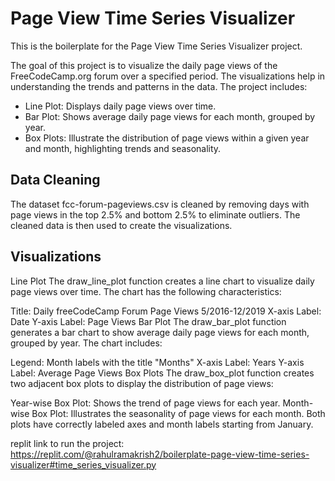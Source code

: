 # Page View Time Series Visualizer

This is the boilerplate for the Page View Time Series Visualizer project. 

The goal of this project is to visualize the daily page views of the FreeCodeCamp.org forum over a specified period. The visualizations help in understanding the trends and patterns in the data. The project includes:

* Line Plot: Displays daily page views over time.
* Bar Plot: Shows average daily page views for each month, grouped by year.
* Box Plots: Illustrate the distribution of page views within a given year and month, highlighting trends and seasonality.

## Data Cleaning
The dataset fcc-forum-pageviews.csv is cleaned by removing days with page views in the top 2.5% and bottom 2.5% to eliminate outliers. The cleaned data is then used to create the visualizations.

## Visualizations
Line Plot
The draw_line_plot function creates a line chart to visualize daily page views over time. The chart has the following characteristics:

Title: Daily freeCodeCamp Forum Page Views 5/2016-12/2019
X-axis Label: Date
Y-axis Label: Page Views
Bar Plot
The draw_bar_plot function generates a bar chart to show average daily page views for each month, grouped by year. The chart includes:

Legend: Month labels with the title "Months"
X-axis Label: Years
Y-axis Label: Average Page Views
Box Plots
The draw_box_plot function creates two adjacent box plots to display the distribution of page views:

Year-wise Box Plot: Shows the trend of page views for each year.
Month-wise Box Plot: Illustrates the seasonality of page views for each month.
Both plots have correctly labeled axes and month labels starting from January.

replit link to run the project: https://replit.com/@rahulramakrish2/boilerplate-page-view-time-series-visualizer#time_series_visualizer.py
